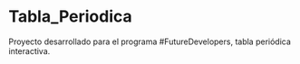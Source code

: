 # Tabla_Periodica
Proyecto desarrollado para el programa #FutureDevelopers, tabla periódica interactiva.

